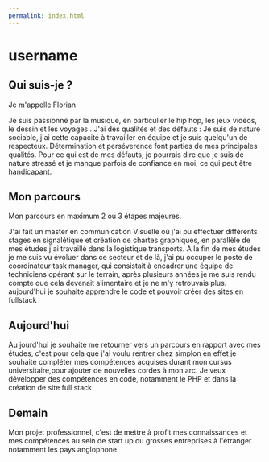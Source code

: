 ```yaml
---
permalink: index.html
---
```




# username

## Qui suis-je ?

Je m'appelle Florian

Je suis passionné par la musique, en particulier le hip hop, les jeux vidéos, le dessin et les voyages .
J'ai des qualités et des défauts : Je suis de nature sociable, j'ai cette capacité à travailler en équipe et je suis quelqu'un de respecteux. Détermination et perséverence font parties de mes principales qualités. Pour ce qui est de mes défauts, je pourrais dire que je suis de nature stressé et je manque parfois de confiance en moi, ce qui peut être handicapant.

## Mon parcours

Mon parcours en maximum 2 ou 3 étapes majeures.

J'ai fait un master en communication Visuelle où j'ai pu effectuer différents stages en signalétique et création de chartes graphiques, en parallèle de mes études j'ai travaillé dans la logistique transports. A la fin de mes études je me suis vu évoluer dans ce secteur et de là, j'ai pu occuper le poste de coordinateur task manager, qui consistait à encadrer une équipe de techniciens opérant sur le terrain, après plusieurs années je me suis rendu compte que cela devenait alimentaire et je ne m'y retrouvais plus.
aujourd'hui je souhaite apprendre le code et pouvoir créer des sites en fullstack

## Aujourd'hui

Au jourd'hui je souhaite me retourner vers un parcours en rapport avec mes études, c'est pour cela que j'ai voulu rentrer chez simplon en effet je souhaite compléter mes compétences acquises durant mon cursus universitaire,pour ajouter de nouvelles cordes à mon arc. 
Je veux développer des compétences en code, notamment le PHP et dans la création de site full stack

## Demain

Mon projet professionnel, c'est de mettre à profit mes connaissances et mes compétences au sein de start up ou grosses entreprises à l'étranger notamment les pays anglophone.

